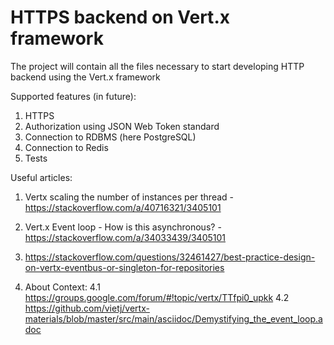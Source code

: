 # HTTPS backend on Vert.x framework
The project will contain all the files necessary to start developing HTTP backend using the Vert.x framework

Supported features (in future):
1. HTTPS
2. Authorization using JSON Web Token standard
3. Connection to RDBMS (here PostgreSQL)
4. Connection to Redis
5. Tests


Useful articles:
1. Vertx scaling the number of instances per thread - https://stackoverflow.com/a/40716321/3405101

2. Vert.x Event loop - How is this asynchronous? - https://stackoverflow.com/a/34033439/3405101

3. https://stackoverflow.com/questions/32461427/best-practice-design-on-vertx-eventbus-or-singleton-for-repositories

4. About Context:
        4.1 https://groups.google.com/forum/#!topic/vertx/TTfpi0_upkk
        4.2 https://github.com/vietj/vertx-materials/blob/master/src/main/asciidoc/Demystifying_the_event_loop.adoc


